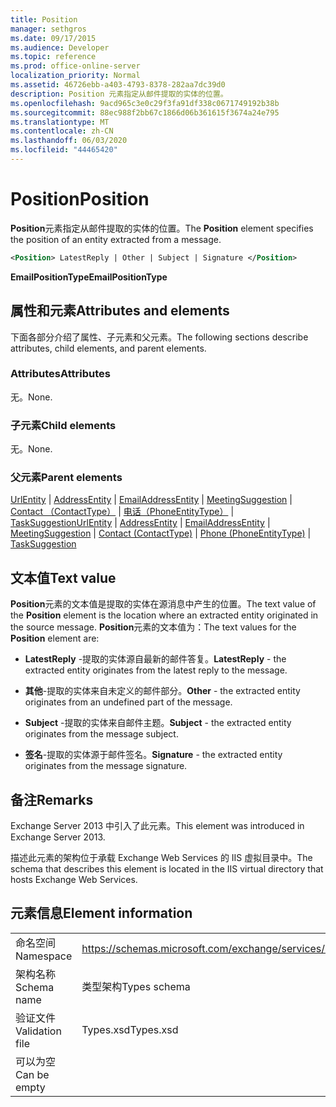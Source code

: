 ```yaml
---
title: Position
manager: sethgros
ms.date: 09/17/2015
ms.audience: Developer
ms.topic: reference
ms.prod: office-online-server
localization_priority: Normal
ms.assetid: 46726ebb-a403-4793-8378-282aa7dc39d0
description: Position 元素指定从邮件提取的实体的位置。
ms.openlocfilehash: 9acd965c3e0c29f3fa91df338c0671749192b38b
ms.sourcegitcommit: 88ec988f2bb67c1866d06b361615f3674a24e795
ms.translationtype: MT
ms.contentlocale: zh-CN
ms.lasthandoff: 06/03/2020
ms.locfileid: "44465420"
---
```

# <a name="position"></a><span data-ttu-id="0b3c6-103">Position</span><span class="sxs-lookup"><span data-stu-id="0b3c6-103">Position</span></span>

<span data-ttu-id="0b3c6-104">**Position**元素指定从邮件提取的实体的位置。</span><span class="sxs-lookup"><span data-stu-id="0b3c6-104">The **Position** element specifies the position of an entity extracted from a message.</span></span> 
  
```XML
<Position> LatestReply | Other | Subject | Signature </Position>
```

 <span data-ttu-id="0b3c6-105">**EmailPositionType**</span><span class="sxs-lookup"><span data-stu-id="0b3c6-105">**EmailPositionType**</span></span>
## <a name="attributes-and-elements"></a><span data-ttu-id="0b3c6-106">属性和元素</span><span class="sxs-lookup"><span data-stu-id="0b3c6-106">Attributes and elements</span></span>

<span data-ttu-id="0b3c6-107">下面各部分介绍了属性、子元素和父元素。</span><span class="sxs-lookup"><span data-stu-id="0b3c6-107">The following sections describe attributes, child elements, and parent elements.</span></span>
  
### <a name="attributes"></a><span data-ttu-id="0b3c6-108">Attributes</span><span class="sxs-lookup"><span data-stu-id="0b3c6-108">Attributes</span></span>

<span data-ttu-id="0b3c6-109">无。</span><span class="sxs-lookup"><span data-stu-id="0b3c6-109">None.</span></span>
  
### <a name="child-elements"></a><span data-ttu-id="0b3c6-110">子元素</span><span class="sxs-lookup"><span data-stu-id="0b3c6-110">Child elements</span></span>

<span data-ttu-id="0b3c6-111">无。</span><span class="sxs-lookup"><span data-stu-id="0b3c6-111">None.</span></span>
  
### <a name="parent-elements"></a><span data-ttu-id="0b3c6-112">父元素</span><span class="sxs-lookup"><span data-stu-id="0b3c6-112">Parent elements</span></span>

<span data-ttu-id="0b3c6-113">[UrlEntity](urlentity.md)  | [AddressEntity](addressentity.md)  | [EmailAddressEntity](emailaddressentity.md)  | [MeetingSuggestion](meetingsuggestion.md)  | [Contact （ContactType）](contact-contacttype.md)  | [电话（PhoneEntityType）](phone-phoneentitytype.md)  | [TaskSuggestion](tasksuggestion.md)</span><span class="sxs-lookup"><span data-stu-id="0b3c6-113">[UrlEntity](urlentity.md) | [AddressEntity](addressentity.md) | [EmailAddressEntity](emailaddressentity.md) | [MeetingSuggestion](meetingsuggestion.md) | [Contact (ContactType)](contact-contacttype.md) | [Phone (PhoneEntityType)](phone-phoneentitytype.md) | [TaskSuggestion](tasksuggestion.md)</span></span>
  
## <a name="text-value"></a><span data-ttu-id="0b3c6-114">文本值</span><span class="sxs-lookup"><span data-stu-id="0b3c6-114">Text value</span></span>

<span data-ttu-id="0b3c6-115">**Position**元素的文本值是提取的实体在源消息中产生的位置。</span><span class="sxs-lookup"><span data-stu-id="0b3c6-115">The text value of the **Position** element is the location where an extracted entity originated in the source message.</span></span> <span data-ttu-id="0b3c6-116">**Position**元素的文本值为：</span><span class="sxs-lookup"><span data-stu-id="0b3c6-116">The text values for the **Position** element are:</span></span> 
  
- <span data-ttu-id="0b3c6-117">**LatestReply** -提取的实体源自最新的邮件答复。</span><span class="sxs-lookup"><span data-stu-id="0b3c6-117">**LatestReply** - the extracted entity originates from the latest reply to the message.</span></span> 
    
- <span data-ttu-id="0b3c6-118">**其他**-提取的实体来自未定义的邮件部分。</span><span class="sxs-lookup"><span data-stu-id="0b3c6-118">**Other** - the extracted entity originates from an undefined part of the message.</span></span> 
    
- <span data-ttu-id="0b3c6-119">**Subject** -提取的实体来自邮件主题。</span><span class="sxs-lookup"><span data-stu-id="0b3c6-119">**Subject** - the extracted entity originates from the message subject.</span></span> 
    
- <span data-ttu-id="0b3c6-120">**签名**-提取的实体源于邮件签名。</span><span class="sxs-lookup"><span data-stu-id="0b3c6-120">**Signature** - the extracted entity originates from the message signature.</span></span> 
    
## <a name="remarks"></a><span data-ttu-id="0b3c6-121">备注</span><span class="sxs-lookup"><span data-stu-id="0b3c6-121">Remarks</span></span>

<span data-ttu-id="0b3c6-122">Exchange Server 2013 中引入了此元素。</span><span class="sxs-lookup"><span data-stu-id="0b3c6-122">This element was introduced in Exchange Server 2013.</span></span>
  
<span data-ttu-id="0b3c6-123">描述此元素的架构位于承载 Exchange Web Services 的 IIS 虚拟目录中。</span><span class="sxs-lookup"><span data-stu-id="0b3c6-123">The schema that describes this element is located in the IIS virtual directory that hosts Exchange Web Services.</span></span>
  
## <a name="element-information"></a><span data-ttu-id="0b3c6-124">元素信息</span><span class="sxs-lookup"><span data-stu-id="0b3c6-124">Element information</span></span>

|||
|:-----|:-----|
|<span data-ttu-id="0b3c6-125">命名空间</span><span class="sxs-lookup"><span data-stu-id="0b3c6-125">Namespace</span></span>  <br/> |https://schemas.microsoft.com/exchange/services/2006/types  <br/> |
|<span data-ttu-id="0b3c6-126">架构名称</span><span class="sxs-lookup"><span data-stu-id="0b3c6-126">Schema name</span></span>  <br/> |<span data-ttu-id="0b3c6-127">类型架构</span><span class="sxs-lookup"><span data-stu-id="0b3c6-127">Types schema</span></span>  <br/> |
|<span data-ttu-id="0b3c6-128">验证文件</span><span class="sxs-lookup"><span data-stu-id="0b3c6-128">Validation file</span></span>  <br/> |<span data-ttu-id="0b3c6-129">Types.xsd</span><span class="sxs-lookup"><span data-stu-id="0b3c6-129">Types.xsd</span></span>  <br/> |
|<span data-ttu-id="0b3c6-130">可以为空</span><span class="sxs-lookup"><span data-stu-id="0b3c6-130">Can be empty</span></span>  <br/> ||
   

